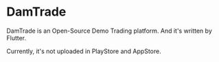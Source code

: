 # DamTrade

DamTrade is an Open-Source Demo Trading platform. And it's written by Flutter.

Currently, it's not uploaded in PlayStore and AppStore.
